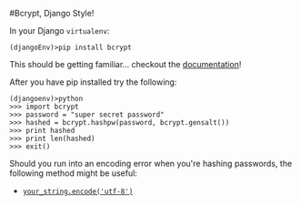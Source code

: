 #Bcrypt, Django Style!

In your Django `virtualenv`:

```terminal
(djangoEnv)>pip install bcrypt
```

This should be getting familiar... checkout the [documentation](https://pypi.python.org/pypi/bcrypt/2.0.0)!


After you have pip installed try the following:

```terminal
(djangoenv)>python
>>> import bcrypt
>>> password = "super secret password"
>>> hashed = bcrypt.hashpw(password, bcrypt.gensalt())
>>> print hashed
>>> print len(hashed)
>>> exit()
```

Should you run into an encoding error when you're hashing passwords, the following method might be useful:

+ [`your_string.encode('utf-8')`](https://docs.python.org/3/library/stdtypes.html#str.encode)
